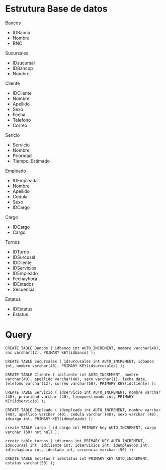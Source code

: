 # Estrutura Base de datos
Bancos
- IDBanco
- Nombre
- RNC

Sucursales
- IDsucursal
- IDBancop
- Nombre

Cliente
- IDCliente
- Nombre
- Apellido
- Sexo
- Fecha
- Telefono
- Correo

Sericio
- Servicio
- Nombre
- Prioridad
- Tiempo_Estimado

Empleado
- IDEmpleada
- Nombre
- Apellido
- Cedula
- Sexo
- IDCargo

Cargo
- IDCargo
- Cargo

Turnos
- IDTurno
- IDSurcusal
- IDCliente
- IDServicios
- IDEmpleado
- Fechayhora
- IDEstados
- Secuencia

Estatus
- IDEstatus
- Estatus

# Query
~~~
CREATE TABLE Bancos ( idbanco int AUTO_INCREMENT, nombre varchar(40), rnc varchar(12), PRIMARY KEY(idbanco) ); 

CREATE TABLE Sucursales ( idsurcusales int AUTO_INCREMENT, idbanco int, nombre varchar(40), PRIMARY KEY(idsurcusales) );

CREATE TABLE Cliente ( idcliente int AUTO_INCREMENT, nombre varchar(40), apellido varchar(40), sexo varchar(1), fecha date, telefono varchar(12), correo varchar(50), PRIMARY KEY(idcliente) );

CREATE TABLE Servicio ( idservicio int AUTO_INCREMENT, nombre varchar (40), prioridad varchar (40), tiempoestimado int, PRIMARY KEY(idservicio) );

CREATE TABLE Empleado ( idempleado int AUTO_INCREMENT, nombre varchar (40), apellido varchar (40), cedula varchar (40), sexo varchar (40), idcargo int, PRIMARY KEY(idempleado) );

create TABLE cargo ( id_cargo int PRIMARY key AUTO_INCREMENT, cargo varchar (50) not null );

create table turnos ( idturnos int PRIMARY KEY AUTO_INCREMENT, idsucursal int, idcliente int, idservicios int, idempleados int, idfechayhora int, idestado int, secuencia varchar (50) );

CREATE TABLE estatus ( idestatus int PRIMARY KEY AUTO_INCREMENT, estatus varchar(50) );
~~~
